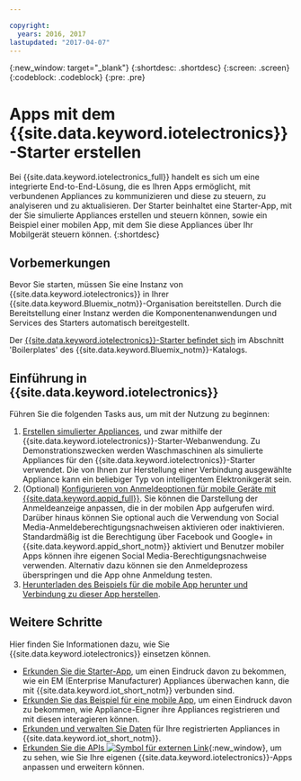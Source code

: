 ```yaml
---

copyright:
  years: 2016, 2017
lastupdated: "2017-04-07"
---
```


<!-- Common attributes used in the template are defined as follows: -->
{:new_window: target="\_blank"}
{:shortdesc: .shortdesc}
{:screen: .screen}
{:codeblock: .codeblock}
{:pre: .pre}

<!-- Note to writers - index.md and iot4egettingstarted.md are (almost) duplicates and a change to one should be made to both. index.md appears within the product app as the getting started page. iot4egettingstarted.md appears as the top level topic in the docs toc. -->

# Apps mit dem {{site.data.keyword.iotelectronics}}-Starter erstellen

Bei {{site.data.keyword.iotelectronics_full}} handelt es sich um eine integrierte End-to-End-Lösung, die es Ihren Apps ermöglicht, mit verbundenen Appliances zu kommunizieren und diese zu steuern, zu analyiseren und zu aktualisieren. Der Starter beinhaltet eine Starter-App, mit der Sie simulierte Appliances erstellen und steuern können, sowie ein Beispiel einer mobilen App, mit dem Sie diese Appliances über Ihr Mobilgerät steuern können.
{:shortdesc}

## Vorbemerkungen

Bevor Sie starten, müssen Sie eine Instanz von {{site.data.keyword.iotelectronics}} in Ihrer {{site.data.keyword.Bluemix_notm}}-Organisation
 bereitstellen. Durch die Bereitstellung einer Instanz werden die Komponentenanwendungen und Services des Starters automatisch bereitgestellt.

 Der [{{site.data.keyword.iotelectronics}}-Starter befindet sich](https://console.{DomainName}/catalog/starters/iot-for-electronics-starter/) im Abschnitt 'Boilerplates' des {{site.data.keyword.Bluemix_notm}}-Katalogs.

## Einführung in {{site.data.keyword.iotelectronics}}
Führen Sie die folgenden Tasks aus, um mit der Nutzung zu beginnen:

1. [Erstellen simulierter Appliances](iot4ecreatingappliances.html), und zwar mithilfe der {{site.data.keyword.iotelectronics}}-Starter-Webanwendung. Zu Demonstrationszwecken werden Waschmaschinen als simulierte Appliances für den {{site.data.keyword.iotelectronics}}-Starter verwendet. Die von Ihnen zur Herstellung einer Verbindung ausgewählte Appliance kann ein beliebiger Typ von intelligentem Elektronikgerät sein.
2. (Optional) [Konfigurieren von Anmeldeoptionen für mobile Geräte mit {{site.data.keyword.appid_full}}](https://console.ng.bluemix.net/docs/services/appid/index.html). Sie können die Darstellung der Anmeldeanzeige anpassen, die in der mobilen App aufgerufen wird. Darüber hinaus können Sie optional auch die Verwendung von Social Media-Anmeldeberechtigungsnachweisen aktivieren oder inaktivieren. Standardmäßig ist die Berechtigung über Facebook und Google+ in {{site.data.keyword.appid_short_notm}} aktiviert und Benutzer mobiler Apps können ihre eigenen Social Media-Berechtigungsnachweise verwenden. Alternativ dazu können sie den Anmeldeprozess überspringen und die App ohne Anmeldung testen. 
3. [Herunterladen des Beispiels für die mobile App herunter und Verbindung zu dieser App herstellen](iotelectronics_config_mobile.html).


## Weitere Schritte
Hier finden Sie Informationen dazu, wie Sie {{site.data.keyword.iotelectronics}} einsetzen können.

- [Erkunden Sie die Starter-App](iot4ecreatingappliances.html), um einen Eindruck davon zu bekommen, wie ein EM (Enterprise Manufacturer) Appliances überwachen kann, die mit {{site.data.keyword.iot_short_notm}} verbunden sind.
- [Erkunden Sie das Beispiel für eine mobile App](iotelectronics_config_mobile.html), um einen Eindruck davon zu bekommen, wie Appliance-Eigner ihre Appliances registrieren und mit diesen interagieren können.
- [Erkunden und verwalten Sie Daten](iotelectronics_dashboard.html) für Ihre registrierten Appliances in {{site.data.keyword.iot_short_notm}}.
- [Erkunden Sie die APIs ![Symbol für externen Link](../../icons/launch-glyph.svg)](http://ibmiotforelectronics.mybluemix.net/public/iot4eregistrationapi.html){:new_window}, um zu sehen, wie Sie Ihre eigenen {{site.data.keyword.iotelectronics}}-Apps anpassen und erweitern können.
